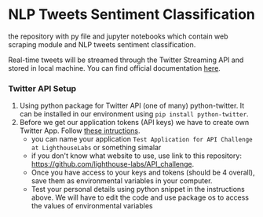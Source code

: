 # NLP Tweets Sentiment Classification
the repository with py file and jupyter notebooks which contain web scraping module and NLP tweets sentiment classification.

Real-time tweets will be streamed through the Twitter Streaming API and stored in local machine. You can find official documentation [here](https://developer.twitter.com/en/docs/labs/filtered-stream/overview).

### Twitter API Setup
1. Using python package for Twitter API (one of many) python-twitter. It can be installed in our environment using `pip install python-twitter`.
2. Before we get our application tokens (API keys) we have to create own Twitter App. Follow [these intructions](https://python-twitter.readthedocs.io/en/latest/getting_started.html).
    - you can name your application `Test Application for API Challenge at LighthouseLabs` or something simalar
    - if you don't know what  website to use, use link to this repository: https://github.com/lighthouse-labs/API_challenge. 
    - Once you have access to your keys and tokens (should be 4 overall), save them as environmental variables in your computer.
    - Test your personal details using python snippet in the instructions above. We will have to edit the code and use package os to access the values of environmental variables




